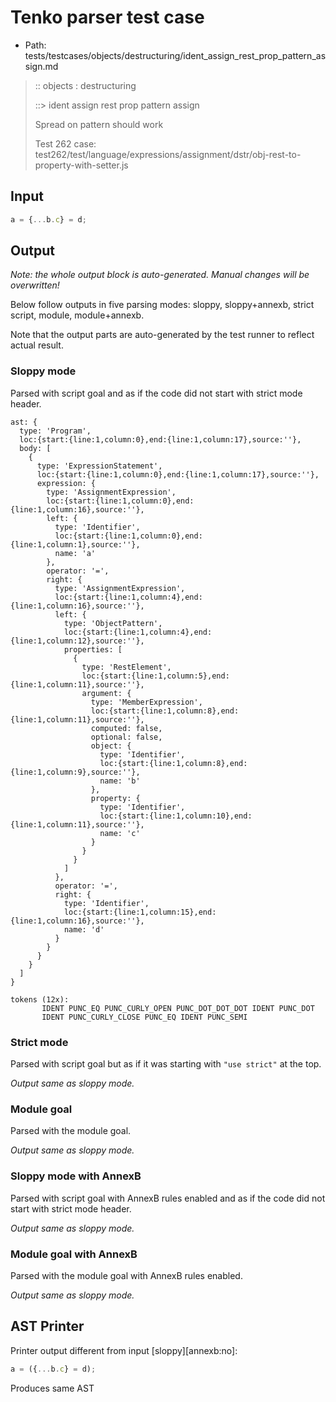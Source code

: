 # Tenko parser test case

- Path: tests/testcases/objects/destructuring/ident_assign_rest_prop_pattern_assign.md

> :: objects : destructuring
>
> ::> ident assign rest prop pattern assign
>
> Spread on pattern should work
>
> Test 262 case: test262/test/language/expressions/assignment/dstr/obj-rest-to-property-with-setter.js

## Input

`````js
a = {...b.c} = d;
`````

## Output

_Note: the whole output block is auto-generated. Manual changes will be overwritten!_

Below follow outputs in five parsing modes: sloppy, sloppy+annexb, strict script, module, module+annexb.

Note that the output parts are auto-generated by the test runner to reflect actual result.

### Sloppy mode

Parsed with script goal and as if the code did not start with strict mode header.

`````
ast: {
  type: 'Program',
  loc:{start:{line:1,column:0},end:{line:1,column:17},source:''},
  body: [
    {
      type: 'ExpressionStatement',
      loc:{start:{line:1,column:0},end:{line:1,column:17},source:''},
      expression: {
        type: 'AssignmentExpression',
        loc:{start:{line:1,column:0},end:{line:1,column:16},source:''},
        left: {
          type: 'Identifier',
          loc:{start:{line:1,column:0},end:{line:1,column:1},source:''},
          name: 'a'
        },
        operator: '=',
        right: {
          type: 'AssignmentExpression',
          loc:{start:{line:1,column:4},end:{line:1,column:16},source:''},
          left: {
            type: 'ObjectPattern',
            loc:{start:{line:1,column:4},end:{line:1,column:12},source:''},
            properties: [
              {
                type: 'RestElement',
                loc:{start:{line:1,column:5},end:{line:1,column:11},source:''},
                argument: {
                  type: 'MemberExpression',
                  loc:{start:{line:1,column:8},end:{line:1,column:11},source:''},
                  computed: false,
                  optional: false,
                  object: {
                    type: 'Identifier',
                    loc:{start:{line:1,column:8},end:{line:1,column:9},source:''},
                    name: 'b'
                  },
                  property: {
                    type: 'Identifier',
                    loc:{start:{line:1,column:10},end:{line:1,column:11},source:''},
                    name: 'c'
                  }
                }
              }
            ]
          },
          operator: '=',
          right: {
            type: 'Identifier',
            loc:{start:{line:1,column:15},end:{line:1,column:16},source:''},
            name: 'd'
          }
        }
      }
    }
  ]
}

tokens (12x):
       IDENT PUNC_EQ PUNC_CURLY_OPEN PUNC_DOT_DOT_DOT IDENT PUNC_DOT
       IDENT PUNC_CURLY_CLOSE PUNC_EQ IDENT PUNC_SEMI
`````

### Strict mode

Parsed with script goal but as if it was starting with `"use strict"` at the top.

_Output same as sloppy mode._

### Module goal

Parsed with the module goal.

_Output same as sloppy mode._

### Sloppy mode with AnnexB

Parsed with script goal with AnnexB rules enabled and as if the code did not start with strict mode header.

_Output same as sloppy mode._

### Module goal with AnnexB

Parsed with the module goal with AnnexB rules enabled.

_Output same as sloppy mode._

## AST Printer

Printer output different from input [sloppy][annexb:no]:

````js
a = ({...b.c} = d);
````

Produces same AST
